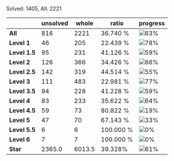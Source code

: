 Solved: 1405, All: 2221

| |unsolved|whole|ratio|progress|
|----|----|----|----|----|
|**All**| 816 | 2221 | 36.740 %| ![63%](https://progress-bar.dev/63?title=All) |
|**Level 1**| 46 | 205 | 22.439 %| ![78%](https://progress-bar.dev/78?title=Level+1++)|
|**Level 1.5**| 95 | 231 | 41.126 %| ![59%](https://progress-bar.dev/59?title=Level+1.5)|
|**Level 2**| 126 | 366 | 34.426 %| ![66%](https://progress-bar.dev/66?title=Level+2++)|
|**Level 2.5**| 142 | 319 | 44.514 %| ![55%](https://progress-bar.dev/55?title=Level+2.5)|
|**Level 3**| 111 | 483 | 22.981 %| ![77%](https://progress-bar.dev/77?title=Level+3++)|
|**Level 3.5**| 94 | 228 | 41.228 %| ![59%](https://progress-bar.dev/59?title=Level+3.5)|
|**Level 4**| 83 | 233 | 35.622 %| ![64%](https://progress-bar.dev/64?title=Level+4++)|
|**Level 4.5**| 59 | 73 | 80.822 %| ![19%](https://progress-bar.dev/19?title=Level+4.5)|
|**Level 5**| 47 | 70 | 67.143 %| ![33%](https://progress-bar.dev/33?title=Level+5++)|
|**Level 5.5**| 6 | 6 | 100.000 %| ![0%](https://progress-bar.dev/0?title=Level+5.5)|
|**Level 6**| 7 | 7 | 100.000 %| ![0%](https://progress-bar.dev/0?title=Level+6++)|
|**Star**|2365.0 | 6013.5 |39.328%| ![61%](https://progress-bar.dev/61?title=Star) |
